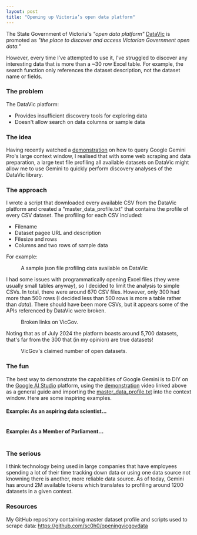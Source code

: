 ```yaml
---
layout: post
title: "Opening up Victoria’s open data platform"
---
```




The State Government of Victoria's _"open data platform"_ <a href="https://www.data.vic.gov.au/about-datavic">DataVic</a> is promoted as _"the place to discover and access Victorian Government open data."_

However, every time I’ve attempted to use it, I’ve struggled to discover any interesting data that is more than a ~30 row Excel table. For example, the search function only references the dataset description, not the dataset name or fields.

### The problem
The DataVic platform:
- Provides insufficient discovery tools for exploring data
- Doesn't allow search on data columns or sample data

### The idea
Having recently watched a <a href="https://www.youtube.com/watch?v=PwFrN3dFiwY">demonstration</a> on how to query Google Gemini Pro's large context window, I realised that with some web scraping and data preparation, a large text file profiling all available datasets on DataVic might allow me to use Gemini to quickly perform discovery analyses of the DataVic library.

### The approach
I wrote a script that downloaded every available CSV from the DataVic platform and created a "master_data_profile.txt" that contains the profile of every CSV dataset. The profiling for each CSV included:
- Filename
- Dataset pagee URL and description
- Filesize and rows
- Columns and two rows of sample data

For example:

<figure>
  <img src="/assets/vicopendata/sample_json_2.png" alt="" loading="lazy">
  <figcaption>
    A sample json file profiling data available on DataVic
  </figcaption>
</figure>

I had some issues with programmatically opening Excel files (they were usually small tables anyway), so I decided to limit the analysis to simple CSVs. In total, there were around 670 CSV files. However, only 300 had more than 500 rows (I decided less than 500 rows is more a table rather than _data_). There should have been more CSVs, but it appears some of the APIs referenced by DataVic were broken.

<figure>
  <img src="/assets/vicopendata/nodata.png" alt="" loading="lazy">
  <figcaption>
    Broken links on VicGov.
  </figcaption>
</figure>

Noting that as of July 2024 the platform boasts around 5,700 datasets, that's far from the 300 that (in my opinion) are true datasets!

<figure>
  <img src="/assets/vicopendata/searches_main.png" alt="" loading="lazy">
  <figcaption>
    VicGov's claimed number of open datasets.
  </figcaption>
</figure>

### The fun
The best way to demonstrate the capabilities of Google Gemini is to DIY on the <a href="https://aistudio.google.com">Google AI Studio</a> platform, using the <a href="https://www.youtube.com/watch?v=PwFrN3dFiwY">demonstration</a> video linked above as a general guide and importing the <a href="https://github.com/sc0h0/openingvicgovdata/blob/main/master_data_profile.txt">master_data_profile.txt</a> into the context window. Here are some inspiring examples.

#### Example: As an aspiring data scientist...

<figure>
  <img src="/assets/vicopendata/eg_datascientist.png" alt="" loading="lazy">
</figure>

#### Example: As a Member of Parliament...

<figure>
  <img src="/assets/vicopendata/example2.png" alt="" loading="lazy">
</figure>


### The serious
I think technology being used in large companies that have employees spending a lot of their time tracking down data or using one data source not knowning there is another, more reliable data source.
As of today, Gemini has around 2M available tokens which translates to profiling around 1200 datasets in a given context. 

### Resources
My GitHub repository containing master dataset profile and scripts used to scrape data: https://github.com/sc0h0/openingvicgovdata

